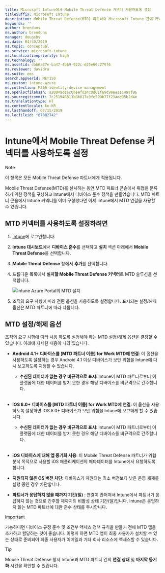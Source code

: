 ```yaml
---
title: Microsoft Intune에서 Mobile Threat Defense 커넥터 사용하도록 설정
titleSuffix: Microsoft Intune
description: Mobile Threat Defense(MTD) 파트너와 Microsoft Intune 간에 커넥터를 사용하도록 설정합니다.
keywords: ''
author: brenduns
ms.author: brenduns
manager: dougeby
ms.date: 04/30/2019
ms.topic: conceptual
ms.service: microsoft-intune
ms.localizationpriority: high
ms.technology: ''
ms.assetid: dbb6a37e-ba47-4b69-922c-d25e66c279f6
ms.reviewer: davidra
ms.suite: ems
search.appverid: MET150
ms.custom: intune-azure
ms.collection: M365-identity-device-management
ms.openlocfilehash: a2084ad1ec0deefd24c0d61f69d99ee11149af96
ms.sourcegitcommit: 7c251948811b8b817e9fe590b77f23aed95b2d4e
ms.translationtype: HT
ms.contentlocale: ko-KR
ms.lasthandoff: 07/15/2019
ms.locfileid: "67882742"
---
```

# <a name="enable-the-mobile-threat-defense-connector-in-intune"></a>Intune에서 Mobile Threat Defense 커넥터를 사용하도록 설정

> [!NOTE] 
> 이 항목은 모든 Mobile Threat Defense 파트너에게 적용됩니다.

Mobile Threat Defense(MTD)를 설치하는 동안 MTD 파트너 콘솔에서 위협을 분류하기 위한 정책을 구성하고 Intune에서 디바이스 준수 정책을 만들었습니다. MTD 파트너 콘솔에서 Intune 커넥터를 이미 구성했다면 이제 Intune에서 MTD 연결을 사용할 수 있습니다.

## <a name="to-enable-the-mtd-connector"></a>MTD 커넥터를 사용하도록 설정하려면

1. [Intune](https://go.microsoft.com/fwlink/?linkid=2090973)에 로그인합니다.

4. **Intune 대시보드**에서 **디바이스 준수**를 선택하고 **설치** 섹션 아래에서 **Mobile Threat Defense**를 선택합니다.

5. **Mobile Threat Defense** 창에서 **추가**를 선택합니다.

6. 드롭다운 목록에서 **설치할 Mobile Threat Defense 커넥터**로 MTD 솔루션을 선택합니다.

    ![Intune Azure Portal의 MTD 설치](./media/enable-mtd-connector-1.png)

7. 조직의 요구 사항에 따라 전환 옵션을 사용하도록 설정합니다. 표시되는 설정/해제 옵션은 MTD 파트너에 따라 다릅니다.

## <a name="mtd-toggle-options"></a>MTD 설정/해제 옵션

조직의 요구 사항에 따라 사용 하도록 설정해야 하는 MTD 설정/해제 옵션을 결정할 수 있습니다. 아래에 자세한 내용이 나와 있습니다.

- **Android 4.1+ 디바이스를 [MTD 파트너 이름] for Work MTD에 연결**: 이 옵션을 사용하도록 설정하는 경우 Android 4.1 이상 디바이스가 보안 위험을 Intune에 다시 보고하도록 지정할 수 있습니다.
  - **수신된 데이터가 없는 경우 비규격으로 표시**: Intune이 MTD 파트너로부터 이 플랫폼에 대한 데이터를 받지 못한 경우 해당 디바이스를 비규격으로 간주합니다.
<br></br>
- **iOS 8.0+ 디바이스를 [MTD 파트너 이름] for Work MTD에 연결**: 이 옵션을 사용하도록 설정하면 iOS 8.0+ 디바이스가 보안 위험을 Intune에 보고하게 할 수 있습니다.
  - **수신된 데이터가 없는 경우 비규격으로 표시**: Intune이 MTD 파트너로부터 이 플랫폼에 대한 데이터를 받지 못한 경우 해당 디바이스를 비규격으로 간주합니다.
<br></br>
- **iOS 디바이스에 대해 앱 동기화 사용**: 이 Mobile Threat Defense 파트너가 위협 분석 목적으로 사용할 iOS 애플리케이션의 메타데이터를 Intune에서 요청하도록 합니다.

- **지원되지 않은 OS 버전 차단**: 디바이스가 지원되는 최소 버전보다 낮은 운영 체제를 실행 중인 경우 차단합니다.

- **파트너가 응답하지 않을 때까지 기간(일)** : 연결이 끊어져서 Intune에서 파트너가 응답하지 않는 것으로 간주할 때까지의 비활성 상태 기간(일)입니다. Intune은 응답하지 않는 MTD 파트너에 대한 준수 상태를 무시합니다.

> [!IMPORTANT] 
> 가능하다면 디바이스 규정 준수 및 조건부 액세스 정책 규칙을 만들기 전에 MTD 앱을 추가하고 할당하는 것이 좋습니다. 이렇게 하면 MTD 앱이 최종 사용자가 설치할 수 있는 상태로 준비되어 최종 사용자가 이메일과 기타 회사 리소스에 액세스할 수 있습니다.

> [!TIP]
> Mobile Threat Defense 창서 Intune과 MTD 파트너 간의 **연결 상태** 및 **마지막 동기화** 시간을 확인할 수 있습니다.
